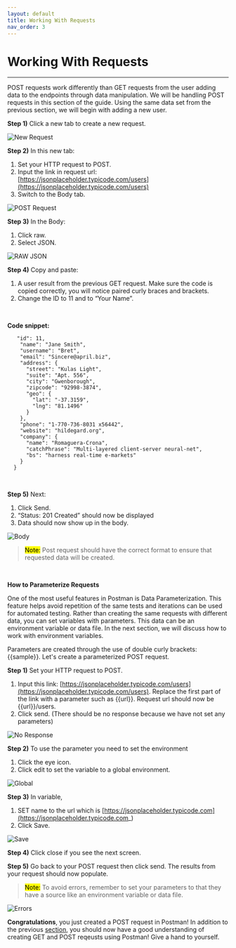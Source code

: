 ```yaml
---
layout: default
title: Working With Requests
nav_order: 3
---
```


# Working With Requests
---

POST requests work differently than GET requests from the user adding data to the endpoints through data manipulation. We will be handling POST requests in this section of the guide. Using the same data set from the previous section, we will begin with adding a new user.
<br>

**Step 1)** Click a new tab to create a new request.

![New Request](https://raw.githubusercontent.com/cee-elle/postman-documentation/gh-pages/docs/raw/working-requets-1.png)

**Step 2)** In this new tab:
1. Set your HTTP request to POST.
2. Input the link in request url: [https://jsonplaceholder.typicode.com/users](https://jsonplaceholder.typicode.com/users)
3. Switch to the Body tab.

![POST Request](https://raw.githubusercontent.com/cee-elle/postman-documentation/gh-pages/docs/raw/working-requets-2.png)

**Step 3)** In the Body:
1. Click raw.
2. Select JSON.

![RAW JSON](https://raw.githubusercontent.com/cee-elle/postman-documentation/gh-pages/docs/raw/working-requets-3.png)

**Step 4)** Copy and paste:

1. A user result from the previous GET request. Make sure the code is copied correctly, you will notice paired curly braces and brackets.
2. Change the ID to 11 and to “Your Name”.

<br>

**Code snippet:**

```{
   "id": 11,
    "name": "Jane Smith",
    "username": "Bret",
    "email": "Sincere@april.biz",
    "address": {
      "street": "Kulas Light",
      "suite": "Apt. 556",
      "city": "Gwenborough",
      "zipcode": "92998-3874",
      "geo": {
        "lat": "-37.3159",
        "lng": "81.1496"
      }
    },
    "phone": "1-770-736-8031 x56442",
    "website": "hildegard.org",
    "company": {
      "name": "Romaguera-Crona",
      "catchPhrase": "Multi-layered client-server neural-net",
      "bs": "harness real-time e-markets"
    }
  }
```
<br>
 
**Step 5)** Next:
1. Click Send.
2. “Status: 201 Created” should now be displayed
3. Data should now show up in the body.

![Body](https://raw.githubusercontent.com/cee-elle/postman-documentation/gh-pages/docs/raw/working-requets-4.png)

> <mark>Note:</mark> Post request should have the correct format to ensure that requested data will be created.

<br>

**How to Parameterize Requests**

One of the most useful features in Postman is Data Parameterization. This feature helps avoid repetition of the same tests and iterations can be used for automated testing. Rather than creating the same requests with different data, you can set variables with parameters. This data can be an environment variable or data file. In the next section, we will discuss how to work with environment variables.
<br>

Parameters are created through the use of double curly brackets: {{sample}}. Let's create a parameterized POST request.

**Step 1)** Set your HTTP request to POST.
1. Input this link: [https://jsonplaceholder.typicode.com/users](https://jsonplaceholder.typicode.com/users). Replace the first part of the link with a parameter such as {{url}}. Request url should now be {{url}}/users.
2. Click send. (There should be no response because we have not set any parameters)

![No Response](https://raw.githubusercontent.com/cee-elle/postman-documentation/gh-pages/docs/raw/working-requets-5.png)

**Step 2)** To use the parameter you need to set the environment

1. Click the eye icon.
2. Click edit to set the variable to a global environment.

![Global](https://raw.githubusercontent.com/cee-elle/postman-documentation/gh-pages/docs/raw/working-requets-6.png)

**Step 3)** In variable,

1. SET name to the url which is [https://jsonplaceholder.typicode.com](https://jsonplaceholder.typicode.com_)
2. Click Save.

![Save](https://raw.githubusercontent.com/cee-elle/postman-documentation/gh-pages/docs/raw/working-requets-7.png)

**Step 4)** Click close if you see the next screen.

**Step 5)** Go back to your POST request then click send. The results from your request should now populate.

> <mark>Note:</mark> To avoid errors, remember to set your parameters to that they have a source like an environment variable or data file.

![Errors](https://raw.githubusercontent.com/cee-elle/postman-documentation/gh-pages/docs/raw/working-requets-8.png)

**Congratulations**, you just created a POST request in Postman! In addition to the previous [section](https://cee-elle.github.io/postman-documentation/docs/composing_requests/), you should now have a good understanding of creating GET and POST reqeusts using Postman! Give a hand to yourself.
